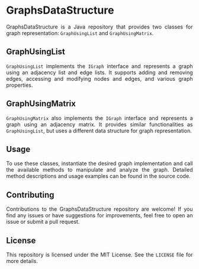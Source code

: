 # GraphsDataStructure

<p style="text-align: justify">
    GraphsDataStructure is a Java repository that provides two classes for graph representation:
    <code>GraphUsingList</code> and <code>GraphUsingMatrix</code>.
</p>

## GraphUsingList

<p style="text-align: justify">
    <code>GraphUsingList</code> implements the <code>IGraph</code> interface and represents a graph using an adjacency list and edge lists.
    It supports adding and removing edges, accessing and modifying nodes and edges, and various graph properties.
</p>

## GraphUsingMatrix

<p style="text-align: justify">
    <code>GraphUsingMatrix</code> also implements the <code>IGraph</code> interface and represents a graph using an adjacency matrix.
    It provides similar functionalities as <code>GraphUsingList</code>, but uses a different data structure for graph representation.
</p>

## Usage

<p style="text-align: justify">
    To use these classes, instantiate the desired graph implementation and call the available methods to manipulate and analyze the graph.
    Detailed method descriptions and usage examples can be found in the source code.
</p>

## Contributing

<p style="text-align: justify">
    Contributions to the GraphsDataStructure repository are welcome!
    If you find any issues or have suggestions for improvements, feel free to open an issue or submit a pull request.
</p>

## License

<p style="text-align: justify">
    This repository is licensed under the MIT License.
    See the <code>LICENSE</code> file for more details.
</p>